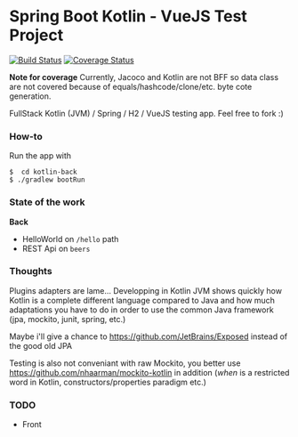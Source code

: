 # Spring Boot Kotlin - VueJS Test Project

[![Build Status](https://travis-ci.org/NoxFr/training-kotlin-vuejs.svg?branch=develop)](https://travis-ci.org/NoxFr/training-kotlin-vuejs)  [![Coverage Status](https://img.shields.io/codecov/c/github/NoxFr/training-kotlin-vuejs.svg)](https://codecov.io/github/NoxFr/training-kotlin-vuejs)

**Note for coverage**  Currently, Jacoco and Kotlin are not BFF so data class are not covered because of equals/hashcode/clone/etc. byte cote generation.

FullStack Kotlin (JVM) / Spring / H2 / VueJS testing app.
Feel free to fork :)

### How-to

Run the app with

```
$  cd kotlin-back
$ ./gradlew bootRun
```

### State of the work

**Back**

- HelloWorld on `/hello` path
- REST Api on `beers`

### Thoughts
Plugins adapters are lame... Developping in Kotlin JVM shows quickly how Kotlin is a complete different language compared to Java
and how much adaptations you have to do in order to use the common Java framework
(jpa, mockito, junit, spring, etc.)

Maybe i'll give a chance to https://github.com/JetBrains/Exposed
instead of the good old JPA

Testing is also not conveniant with raw Mockito, you better use https://github.com/nhaarman/mockito-kotlin in addition
(_when_ is a restricted word in Kotlin, constructors/properties paradigm etc.)


### TODO
- Front

